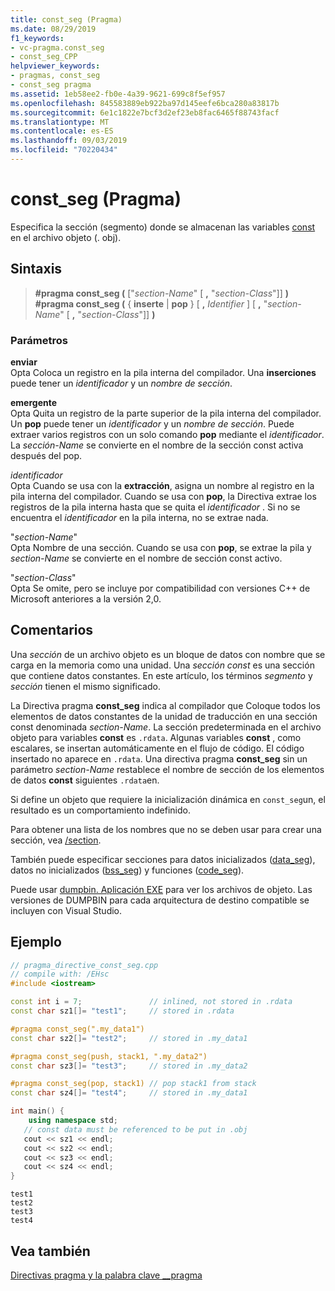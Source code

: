 ```yaml
---
title: const_seg (Pragma)
ms.date: 08/29/2019
f1_keywords:
- vc-pragma.const_seg
- const_seg_CPP
helpviewer_keywords:
- pragmas, const_seg
- const_seg pragma
ms.assetid: 1eb58ee2-fb0e-4a39-9621-699c8f5ef957
ms.openlocfilehash: 845583889eb922ba97d145eefe6bca280a83817b
ms.sourcegitcommit: 6e1c1822e7bcf3d2ef23eb8fac6465f88743facf
ms.translationtype: MT
ms.contentlocale: es-ES
ms.lasthandoff: 09/03/2019
ms.locfileid: "70220434"
---
```

# <a name="const_seg-pragma"></a>const_seg (Pragma)

Especifica la sección (segmento) donde se almacenan las variables [const](../cpp/const-cpp.md) en el archivo objeto (. obj).

## <a name="syntax"></a>Sintaxis

> **#pragma const_seg (** ["*section-Name*" [ **,** "*section-Class*"]] **)** \
> **#pragma const_seg (** { **inserte** | **pop** } [ **,** *Identifier* ] [ **,** "*section-Name*" [ **,** "*section-Class*"]] **)**

### <a name="parameters"></a>Parámetros

**enviar**\
Opta Coloca un registro en la pila interna del compilador. Una **inserciones** puede tener un *identificador* y un *nombre de sección*.

**emergente**\
Opta Quita un registro de la parte superior de la pila interna del compilador. Un **pop** puede tener un *identificador* y un *nombre de sección*. Puede extraer varios registros con un solo comando **pop** mediante el *identificador*. La *sección-Name* se convierte en el nombre de la sección const activa después del pop.

*identificador*\
Opta Cuando se usa con la **extracción**, asigna un nombre al registro en la pila interna del compilador. Cuando se usa con **pop**, la Directiva extrae los registros de la pila interna hasta que se quita el *identificador* . Si no se encuentra el *identificador* en la pila interna, no se extrae nada.

"*section-Name*" \
Opta Nombre de una sección. Cuando se usa con **pop**, se extrae la pila y *section-Name* se convierte en el nombre de sección const activo.

"*section-Class*" \
Opta Se omite, pero se incluye por compatibilidad con versiones C++ de Microsoft anteriores a la versión 2,0.

## <a name="remarks"></a>Comentarios

Una *sección* de un archivo objeto es un bloque de datos con nombre que se carga en la memoria como una unidad. Una *sección const* es una sección que contiene datos constantes. En este artículo, los términos *segmento* y *sección* tienen el mismo significado.

La Directiva pragma **const_seg** indica al compilador que Coloque todos los elementos de datos constantes de la unidad de traducción en una sección const denominada *section-Name*. La sección predeterminada en el archivo objeto para variables **const** es `.rdata`. Algunas variables **const** , como escalares, se insertan automáticamente en el flujo de código. El código insertado no aparece en `.rdata`. Una directiva pragma **const_seg** sin un parámetro *section-Name* restablece el nombre de sección de los elementos de datos **const** siguientes `.rdata`en.

Si define un objeto que requiere la inicialización dinámica en `const_seg`un, el resultado es un comportamiento indefinido.

Para obtener una lista de los nombres que no se deben usar para crear una sección, vea [/section](../build/reference/section-specify-section-attributes.md).

También puede especificar secciones para datos inicializados ([data_seg](../preprocessor/data-seg.md)), datos no inicializados ([bss_seg](../preprocessor/bss-seg.md)) y funciones ([code_seg](../preprocessor/code-seg.md)).

Puede usar [dumpbin. Aplicación EXE](../build/reference/dumpbin-command-line.md) para ver los archivos de objeto. Las versiones de DUMPBIN para cada arquitectura de destino compatible se incluyen con Visual Studio.

## <a name="example"></a>Ejemplo

```cpp
// pragma_directive_const_seg.cpp
// compile with: /EHsc
#include <iostream>

const int i = 7;               // inlined, not stored in .rdata
const char sz1[]= "test1";     // stored in .rdata

#pragma const_seg(".my_data1")
const char sz2[]= "test2";     // stored in .my_data1

#pragma const_seg(push, stack1, ".my_data2")
const char sz3[]= "test3";     // stored in .my_data2

#pragma const_seg(pop, stack1) // pop stack1 from stack
const char sz4[]= "test4";     // stored in .my_data1

int main() {
    using namespace std;
   // const data must be referenced to be put in .obj
   cout << sz1 << endl;
   cout << sz2 << endl;
   cout << sz3 << endl;
   cout << sz4 << endl;
}
```

```Output
test1
test2
test3
test4
```

## <a name="see-also"></a>Vea también

[Directivas pragma y la palabra clave __pragma](../preprocessor/pragma-directives-and-the-pragma-keyword.md)
